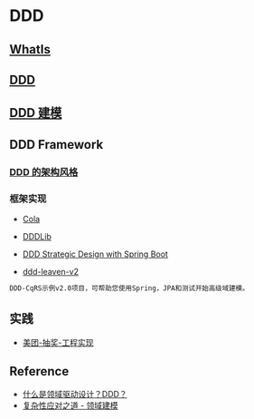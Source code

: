 # DDD

## [WhatIs](WhatIs.md)

## [DDD](DDD/README.md)

## [DDD 建模](DDD-Modeling/README.md)

## DDD Framework
### [DDD 的架构风格](DDD-arch-style.md)
### 框架实现
* [Cola](Cola/README.md)

* [DDDLib](DDDLib/README.md)
* [DDD Strategic Design with Spring Boot](https://github.com/mploed/ddd-strategic-design-spring-boot)

* [ddd-leaven-v2](https://github.com/BottegaIT/ddd-leaven-v2)
```md
DDD-CqRS示例v2.0项目，可帮助您使用Spring，JPA和测试开始高级域建模。
```
## 实践
* [美团-抽奖-工程实现](DDD-IMP/MT-Project-IMP.md)

## Reference
* [什么是领域驱动设计？DDD？](https://www.toutiao.com/i6702660118804169229/)
* [复杂性应对之道 - 领域建模](https://www.edjdhbb.com/2019/02/23/%E5%A4%8D%E6%9D%82%E6%80%A7%E5%BA%94%E5%AF%B9%E4%B9%8B%E9%81%93-%E9%A2%86%E5%9F%9F%E5%BB%BA%E6%A8%A1/)

